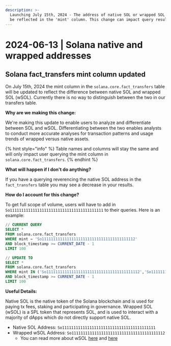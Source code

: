```yaml
---
description: >-
  Launching July 15th, 2024 - The address of native SOL or wrapped SOL will now
  be reflected in the 'mint' column. This change can impact query results.
---
```


# 2024-06-13 | Solana native and wrapped addresses

## Solana fact\_transfers mint column updated

On July 15th, 2024 the mint column in the `solana.core.fact_transfers` table will be updated to reflect the difference between native SOL and wrapped SOL (wSOL). Currently there is no way to distinguish between the two in our transfers table.&#x20;

**Why are we making this change:**

We're making this update to enable users to analyze and differentiate between SOL and wSOL. Differentiating between the two enables analysts to conduct more accurate analyses for transaction patterns and usage trends of wrapped versus native assets.

{% hint style="info" %}
Table names and columns will stay the same and will only impact user querying the mint column in `solana.core.fact_transfers`.&#x20;
{% endhint %}

**What will happen if I don't do anything?**

If you have a querying reverencing the native SOL address in the `fact_transfers` table you may see a decrease in your results.

**How do I account for this change?**

To get full scope of volume, users will have to add in `So11111111111111111111111111111111111111111` to their queries. Here is an example:

```sql
// CURRENT QUERY
SELECT *
FROM solana.core.fact_transfers
WHERE mint = 'So11111111111111111111111111111111111111112'
AND block_timestamp >= CURRENT_DATE - 1
LIMIT 100 
```

```sql
// UPDATE TO 
SELECT *
FROM solana.core.fact_transfers
WHERE mint IN ('So11111111111111111111111111111111111111112','So11111111111111111111111111111111111111111')
AND block_timestamp >= CURRENT_DATE - 1
LIMIT 100 
```

**Useful Details:**

Native SOL is the native token of the Solana blockchain and is used for paying tx fees, staking and participating in governance. Wrapped SOL (wSOL) is a SPL token that represents SOL, and is used to interact with a majority of dApps which do not directly support native SOL.

* Native SOL Address: `So11111111111111111111111111111111111111111`
* Wrapped wSOL Address: `So11111111111111111111111111111111111111112`
  * You can read more about wSOL [here](https://docs.meteora.ag/getting-started/what-is-wrapped-sol) and [here](https://station.jup.ag/guides/general/wrapped-sol)
